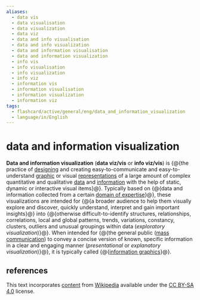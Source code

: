 ```yaml
---
aliases:
  - data vis
  - data visualisation
  - data visualization
  - data viz
  - data and info visualisation
  - data and info visualization
  - data and information visualisation
  - data and information visualization
  - info vis
  - info visualisation
  - info visualization
  - info viz
  - information vis
  - information visualisation
  - information visualization
  - information viz
tags:
  - flashcard/active/general/eng/data_and_information_visualization
  - language/in/English
---
```


# data and information visualization

__Data and information visualization__ (__data viz/vis__ or __info viz/vis__) is {@{the practice of [designing](design.md) and creating easy-to-communicate and easy-to-understand [graphic](graphics.md) or visual [representations](representation%20(arts).md) of a large amount of complex quantitative and qualitative [data](data.md) and [information](information.md) with the help of static, dynamic or interactive visual items}@}. Typically based on {@{data and information collected from a certain [domain of expertise](subject-matter%20expert.md#domain%20expert%20(software))}@}, these visualizations are intended for {@{a broader audience to help them visually explore and discover, quickly understand, interpret and gain important insights}@} into {@{otherwise difficult-to-identify structures, relationships, correlations, local and global patterns, trends, variations, constancy, clusters, outliers and unusual groupings within data (_exploratory visualization_)}@}. When intended for {@{the general public ([mass communication](mass%20communication.md)) to convey a concise version of known, specific information in a clear and engaging manner (_presentational_ or _explanatory visualization_)}@}, it is typically called {@{[information graphics](infographic.md)}@}. <!--SR:!2027-12-26,909,330!2025-08-27,276,330!2025-12-13,310,290!2025-07-22,231,290!2026-08-22,528,310!2027-02-28,692,330-->

## references

This text incorporates [content](https://en.wikipedia.org/wiki/data_and_information_visualization) from [Wikipedia](Wikipedia.md) available under the [CC BY-SA 4.0](https://creativecommons.org/licenses/by-sa/4.0/) license.
